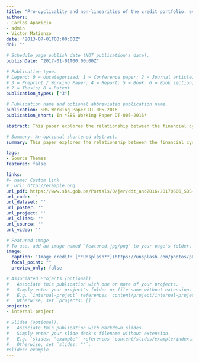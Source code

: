 ```yaml
---
title: "Pro-cyclicality and non-linearities of the credit portfolio: evidence from Peru (1998-2015)"
authors:
- Carlos Aparicio
- admin
- Victor Matienzo
date: "2013-07-01T00:00:00Z"
doi: ""

# Schedule page publish date (NOT publication's date).
publishDate: "2017-01-01T00:00:00Z"

# Publication type.
# Legend: 0 = Uncategorized; 1 = Conference paper; 2 = Journal article;
# 3 = Preprint / Working Paper; 4 = Report; 5 = Book; 6 = Book section;
# 7 = Thesis; 8 = Patent
publication_types: ["3"]

# Publication name and optional abbreviated publication name.
publication: SBS Working Paper DT-005-2016
publication_short: In *SBS Working Paper DT-005-2016*

abstract: This paper explores the relationship between the financial cycle and the economic activity in the Peruvian context for the period 1998-2015 using a two-regime logistic smooth transition autoregressive model (L-STAR model). The results suggest that the total credit portfolio is strongly pro-cyclical and that this relationship is nonlinear. This evidence supports the hypothesis that the agents participating in the Peruvian financial system (supply and demand of credit) are more enthusiastic during periods of sustained economic growth, amplifying the economic cycle. The results are robust on the use of different specifications and different dependent and transition variables.

# Summary. An optional shortened abstract.
summary: This paper explores the relationship between the financial cycle and the economic activity in the Peruvian context for the period 1998-2015 using a two-regime logistic smooth transition autoregressive model (L-STAR model).

tags:
- Source Themes
featured: false

links:
#- name: Custom Link
#  url: http://example.org
url_pdf: https://www.sbs.gob.pe/Portals/0/jer/ddt_ano2016/20170606_SBS-DT-005-2016.pdf
url_code: ''
url_dataset: ''
url_poster: ''
url_project: ''
url_slides: ''
url_source: ''
url_video: ''

# Featured image
# To use, add an image named `featured.jpg/png` to your page's folder. 
image:
  caption: 'Image credit: [**Unsplash**](https://unsplash.com/photos/pLCdAaMFLTE)'
  focal_point: ""
  preview_only: false

# Associated Projects (optional).
#   Associate this publication with one or more of your projects.
#   Simply enter your project's folder or file name without extension.
#   E.g. `internal-project` references `content/project/internal-project/index.md`.
#   Otherwise, set `projects: []`.
projects:
- internal-project

# Slides (optional).
#   Associate this publication with Markdown slides.
#   Simply enter your slide deck's filename without extension.
#   E.g. `slides: "example"` references `content/slides/example/index.md`.
#   Otherwise, set `slides: ""`.
#slides: example
---
```

